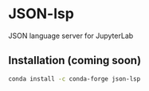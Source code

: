 # JSON-lsp

JSON language server for JupyterLab

## Installation (coming soon)

```bash
conda install -c conda-forge json-lsp
```
